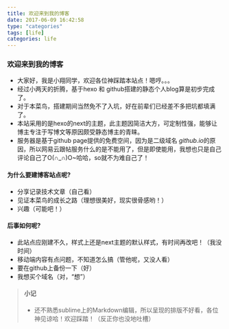 ```yaml
---
title: 欢迎来到我的博客
date: 2017-06-09 16:42:58
type: "categories"
tags: [life]
categories: life
---
```


### 欢迎来到我的博客

- 大家好，我是小翔同学，欢迎各位神踩踏本站点！嗯哼。。。
- 经过小两天的折腾，基于hexo 和 github搭建的静态个人blog算是初步完成了。
- 对于本菜鸟，搭建期间当然免不了入坑，好在前辈们已经差不多把坑都填满了。
- 本站采用的是hexo的next的主题，此主题因简洁大方，可定制性强，能够让博主专注于写博文等原因颇受静态博主的青睐。
- 服务器是基于github page提供的免费空间，因为是二级域名 *github.io*的原因，所以网易云跟帖服务什么的是不能用了，但是即使能用，我想也只是自己评论自己了O(∩_∩)O~哈哈，so就不为难自己了！

#### 为什么要建博客站点呢?

<!-- more -->
- 分享记录技术文章（自己看）
- 见证本菜鸟的成长之路（理想很美好，现实很骨感哟！）
- 兴趣（可能吧！）

#### 后事如何呢?

- 此站点应刚建不久，样式上还是next主题的默认样式，有时间再改吧！（我没时间）
- 移动端内容有点问题，不知道怎么搞（管他呢，又没人看）
- 要在github上备份一下（好）
- 我想买个域名（对，“想”）

> #### 小记
> - 还不熟悉sublime上的Markdown编辑，所以呈现的排版不好看，各位神见谅哈！欢迎踩踏！（反正你也没地吐槽）





